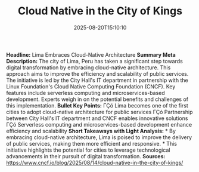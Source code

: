 ﻿---
title: "Cloud Native in the City of Kings"
date: "2025-08-20T15:10:10"
category: "Markets"
summary: ""
slug: "cloud native in the city of kings"
source_urls:
  - "https://www.cncf.io/blog/2025/08/14/cloud-native-in-the-city-of-kings/"
seo:
  title: "Cloud Native in the City of Kings | Hash n Hedge"
  description: ""
  keywords: ["news", "markets", "brief"]
---
**Headline:** Lima Embraces Cloud-Native Architecture  **Summary Meta Description:** The city of Lima, Peru has taken a significant step towards digital transformation by embracing cloud-native architecture. This approach aims to improve the efficiency and scalability of public services. The initiative is led by the City Hall's IT department in partnership with the Linux Foundation's Cloud Native Computing Foundation (CNCF). Key features include serverless computing and microservices-based development. Experts weigh in on the potential benefits and challenges of this implementation.  **Bullet Key Points:**  ΓÇó Lima becomes one of the first cities to adopt cloud-native architecture for public services ΓÇó Partnership between City Hall's IT department and CNCF enables innovative solutions ΓÇó Serverless computing and microservices-based development enhance efficiency and scalability  **Short Takeaways with Light Analysis:**  * By embracing cloud-native architecture, Lima is poised to improve the delivery of public services, making them more efficient and responsive. * This initiative highlights the potential for cities to leverage technological advancements in their pursuit of digital transformation.  **Sources:**  https://www.cncf.io/blog/2025/08/14/cloud-native-in-the-city-of-kings/ 
